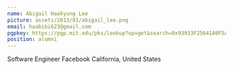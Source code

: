 ```yaml
---
name: Abigail Haakyung Lee
picture: assets/2013/01/abigail_lee.png
email: haabibi623@gmail.com
pgpkey: https://pgp.mit.edu/pks/lookup?op=get&search=0x93933F25641A0F5A
position: alumni
---
```

Software Engineer
Facebook
California, United States
